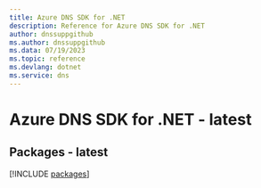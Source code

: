 ```yaml
---
title: Azure DNS SDK for .NET
description: Reference for Azure DNS SDK for .NET
author: dnssuppgithub
ms.author: dnssuppgithub
ms.data: 07/19/2023
ms.topic: reference
ms.devlang: dotnet
ms.service: dns
---
```

# Azure DNS SDK for .NET - latest
## Packages - latest
[!INCLUDE [packages](dns-index.md)]